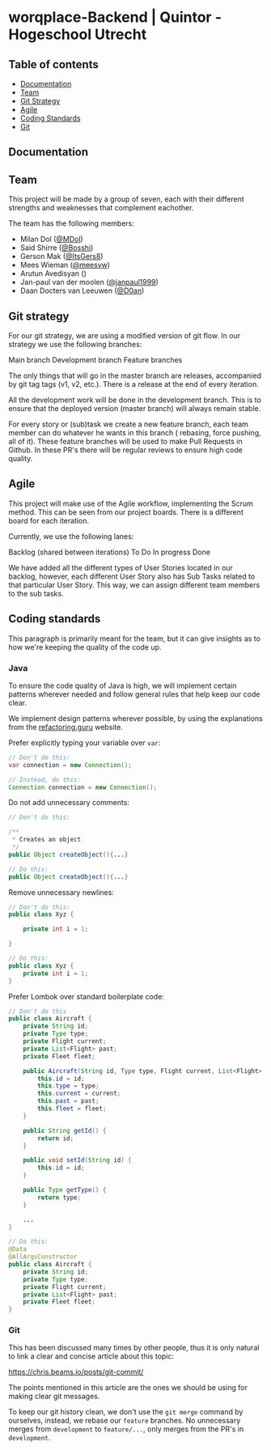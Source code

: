 # worqplace-Backend | Quintor - Hogeschool Utrecht

## Table of contents

- [Documentation](#documentation)
- [Team](#team)
- [Git Strategy](#git-strategy)
- [Agile](#agile)
- [Coding Standards](#coding-standards)
- [Git](#git)

## Documentation

## Team

This project will be made by a group of seven, each with their different strengths and weaknesses that complement
eachother.

The team has the following members:

- Milan Dol ([@MDol](https://gitlab.com/MDol))
- Said Shirre ([@Bosshi](https://gitlab.com/Bosshi))
- Gerson Mak ([@ItsGers8](https://gitlab.com/ItsGers8))
- Mees Wieman ([@meesvw](https://gitlab.com/meesvw))
- Arutun Avedisyan ([]())
- Jan-paul van der moolen ([@janpaul1999](https://gitlab.com/janpaul1999))
- Daan Docters van Leeuwen ([@D0an](https://gitlab.com/D0an))

## Git strategy

For our git strategy, we are using a modified version of git flow. In our strategy we use the following branches:

Main branch Development branch Feature branches

The only things that will go in the master branch are releases, accompanied by git tag tags (v1, v2, etc.). There is a
release at the end of every iteration.

All the development work will be done in the development branch. This is to ensure that the deployed version (master
branch) will always remain stable.

For every story or (sub)task we create a new feature branch, each team member can do whatever he wants in this branch (
rebasing, force pushing, all of it). These feature branches will be used to make Pull Requests in Github. In these PR's
there will be regular reviews to ensure high code quality.

## Agile

This project will make use of the Agile workflow, implementing the Scrum method. This can be seen from our project
boards. There is a different board for each iteration.

Currently, we use the following lanes:

Backlog (shared between iterations)
To Do In progress Done

We have added all the different types of User Stories located in our backlog, however, each different User Story also
has Sub Tasks related to that particular User Story. This way, we can assign different team members to the sub tasks.

## Coding standards

This paragraph is primarily meant for the team, but it can give insights as to how we're keeping the quality of the code
up.

### Java

To ensure the code quality of Java is high, we will implement certain patterns wherever needed and follow general rules
that help keep our code clear.

We implement design patterns wherever possible, by using the explanations from
the [refactoring.guru](https://refactoring.guru/) website.

Prefer explicitly typing your variable over `var`:

```java
// Don't do this:
var connection = new Connection();

// Instead, do this:
Connection connection = new Connection();
```

Do not add unnecessary comments:

```java
// Don't do this:

/**
 * Creates an object
 */
public Object createObject(){...}

// Do this:
public Object createObject(){...}
```

Remove unnecessary newlines:

```java
// Don't do this:
public class Xyz {

    private int i = 1;

}

// Do this:
public class Xyz {
    private int i = 1;
}
```

Prefer Lombok over standard boilerplate code:

```java
// Don't do this
public class Aircraft {
    private String id;
    private Type type;
    private Flight current;
    private List<Flight> past;
    private Fleet fleet;

    public Aircraft(String id, Type type, Flight current, List<Flight> past, Fleet fleet) {
        this.id = id;
        this.type = type;
        this.current = current;
        this.past = past;
        this.fleet = fleet;
    }

    public String getId() {
        return id;
    }

    public void setId(String id) {
        this.id = id;
    }

    public Type getType() {
        return type;
    }

    ...
}

// Do this:
@Data
@AllArgsConstructor
public class Aircraft {
    private String id;
    private Type type;
    private Flight current;
    private List<Flight> past;
    private Fleet fleet;
}
```

### Git

This has been discussed many times by other people, thus it is only natural to link a clear and concise article about
this topic:

https://chris.beams.io/posts/git-commit/

The points mentioned in this article are the ones we should be using for making clear git messages.

To keep our git history clean, we don't use the `git merge` command by ourselves, instead, we rebase our `feature`
branches. No unnecessary merges from `development` to `feature/...`, only merges from the PR's in `development`.

